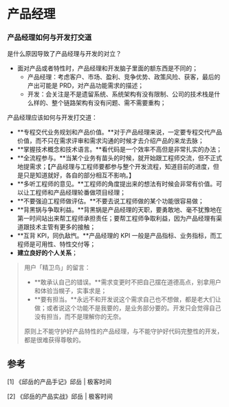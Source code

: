 # 产品经理

### 产品经理如何与开发打交道

是什么原因导致了产品经理与开发的对立？

- 面对产品或者特性时，产品经理和开发脑子里面的额东西是不同的；
  - 产品经理：考虑客户、市场、盈利、竞争优势、政策风险、获客，最后的产出可能是 PRD，对产品功能需求的描述；
  - 开发：会关注是不是遗留系统、系统架构有没有限制、公司的技术栈是什么样的、整个链路架构有没有问题、需不需要重构；

产品经理应该如何与开发打交道：

- **专程交代业务规划和产品价值。**对于产品经理来说，一定要专程交代产品价值，而不只在需求评审和需求沟通的时候才去介绍产品的来龙去脉；
- **掌握技术概念和技术语言。**看代码是一个效率不高但是非常扎实的办法；
- **全流程参与。**当某个业务有苗头的时候，就开始跟工程师交流，但不正式地提需求；【产品经理与工程师要都参与整个开发流程，知道目前的进度，但是只是知道就好，各自的部分相互不影响。】
- **多听工程师的意见。**工程师的角度提出来的想法有时候会非常有价值。可以让工程师和产品经理轮番做项目经理；
- **不要强迫工程师做评估。**不要去说工程师做的某个功能很容易做；
- **背黑锅与争取利益。**背黑锅是产品经理的天职，要勇敢地、毫不犹豫地在第一时间站出来帮工程师承担责任；要帮工程师争取利益，因为产品经理有渠道跟技术主管有更多的接触；
- **互背 KPI，同仇敌忾。**产品经理的 KPI 一般是产品指标、业务指标，而工程师是可用性、特性交付等；
- **建立良好的个人关系**；

> 用户「精卫鸟」的留言：
>
> - **敢承认自己的错误。**需求变更时不把自己摆在道德高点，别拿用户和体验当幌子，实事求是；
> - **要有担当。**永远不和开发说这个需求自己也不想做，都是老大们让做；或者说这个功能不是我要的，是业务部分要的。开发只会觉得自己没有担当，而不是理解你的无奈。
>
> 原则上不能守护好产品特性的产品经理，与不能守护好代码完整性的开发，都是很难获得尊敬的。



## 参考

[1] 《邱岳的产品手记》邱岳 | 极客时间

[2] 《邱岳的产品实战》邱岳 | 极客时间